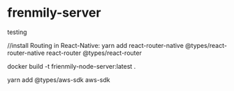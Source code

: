 # frenmily-server
testing

//install Routing in React-Native:
yarn add react-router-native @types/react-router-native react-router @types/react-router

docker build -t frienmily-node-server:latest .

yarn add @types/aws-sdk  aws-sdk 